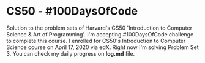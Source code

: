 # CS50 - #100DaysOfCode
Solution to the problem sets of Harvard's CS50 'Introduction to Computer Science & Art of Programming'. I'm accepting #100DaysOfCode challenge to complete this course.
I enrolled for CS50's Introduction to Computer Science course on April 17, 2020 via edX. 
Right now I'm solving Problem Set 3. You can check my daily progress on **log.md** file.
